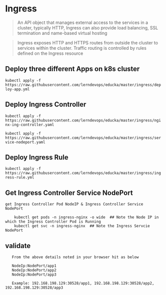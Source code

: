 # Ingress

> An API object that manages external access to the services in a cluster, typically HTTP, Ingress can also provide load balancing, SSL termination and name-based virtual hosting

> Ingress exposes HTTP and HTTPS routes from outside the cluster to services within the cluster. Traffic routing is controlled by rules defined on the Ingress resource


## Deploy three different Apps on k8s cluster

`kubectl apply -f https://raw.githubusercontent.com/lerndevops/educka/master/ingress/deploy-app.yml`


## Deploy Ingress Controller 

`kubectl apply -f https://raw.githubusercontent.com/lerndevops/educka/master/ingress/nginx-ing-controller.yaml`

`kubectl apply -f https://raw.githubusercontent.com/lerndevops/educka/master/ingress/service-nodeport.yaml`

## Deploy Ingress Rule

`kubectl apply -f https://raw.githubusercontent.com/lerndevops/educka/master/ingress/ingress-rule.yml`

## Get Ingress Controller Service NodePort 

``` 
get Ingress Controller Pod NodeIP & Ingress Controller Service NodePort

    kubectl get pods -n ingress-nginx -o wide  ## Note the Node IP in which the Ingress Controller Pod is Running
    kubectl get svc -n ingress-nginx  ## Note the Ingress Servcie NodePort
```

## validate 

``` 
   From the above details noted in your browser hit as below
   
   NodeIp:NodePort/app1
   NodeIp:NodePort/app2
   NodeIp:NodePort/app3
   
   Example: 192.168.198.129:30528/app1, 192.168.198.129:30528/app2, 192.168.198.129:30528/app3
   
```

